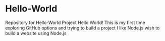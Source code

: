 # Hello-World
Repository for Hello-World Project
Hello World!
This is my first time exploring GitHub options and trying to build a project
I like Node.js wish to build a website using Node.js
